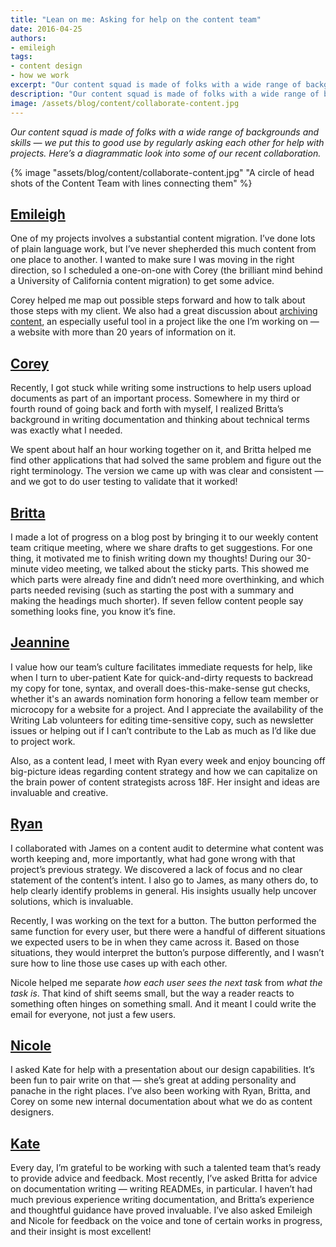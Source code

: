 ```yaml
---
title: "Lean on me: Asking for help on the content team"
date: 2016-04-25
authors:
- emileigh
tags:
- content design
- how we work
excerpt: "Our content squad is made of folks with a wide range of backgrounds and skills — we put this to good use by regularly asking each other for help with projects. Here’s a look into some of our recent collaboration. "
description: "Our content squad is made of folks with a wide range of backgrounds and skills — we put this to good use by regularly asking each other for help with projects. Here’s a look into some of our recent collaboration."
image: /assets/blog/content/collaborate-content.jpg
---
```


*Our content squad is made of folks with a wide range of backgrounds and
skills — we put this to good use by regularly asking each other for help
with projects. Here’s a diagrammatic look into some of our recent
collaboration.*

{% image "assets/blog/content/collaborate-content.jpg" "A circle of head shots of the Content Team with lines connecting them" %}

[Emileigh](https://18f.gsa.gov/team/emileigh/)
------------------------------------------------

One of my projects involves a substantial content migration. I’ve done
lots of plain language work, but I’ve never shepherded this much content
from one place to another. I wanted to make sure I was moving in the
right direction, so I scheduled a one-on-one with Corey (the brilliant
mind behind a University of California content migration) to get some
advice.

Corey helped me map out possible steps forward and how to talk about
those steps with my client. We also had a great discussion about
[archiving
content](https://insidegovuk.blog.gov.uk/2015/03/12/gov-uk-now-has-an-archiving-policy/),
an especially useful tool in a project like the one I’m working on — a
website with more than 20 years of information on it.

[Corey](https://18f.gsa.gov/team/corey-mahoney/)
--------------------------------------------------

Recently, I got stuck while writing some instructions to help users
upload documents as part of an important process. Somewhere in my third
or fourth round of going back and forth with myself, I realized Britta’s
background in writing documentation and thinking about technical terms
was exactly what I needed.

We spent about half an hour working together on it, and Britta helped me
find other applications that had solved the same problem and figure out
the right terminology. The version we came up with was clear and
consistent — and we got to do user testing to validate that it worked!

[Britta](https://18f.gsa.gov/team/britta-gustafson/)
------------------------------------------------------

I made a lot of progress on a blog post by bringing it to our weekly
content team critique meeting, where we share drafts to get suggestions.
For one thing, it motivated me to finish writing down my thoughts!
During our 30-minute video meeting, we talked about the sticky parts.
This showed me which parts were already fine and didn’t need more
overthinking, and which parts needed revising (such as starting the post
with a summary and making the headings much shorter). If seven fellow
content people say something looks fine, you know it’s fine.

[Jeannine](https://18f.gsa.gov/team/jhunter/)
-----------------------------------------------

I value how our team’s culture facilitates immediate requests for help,
like when I turn to uber-patient Kate for quick-and-dirty requests to
backread my copy for tone, syntax, and overall does-this-make-sense gut
checks, whether it's an awards nomination form honoring a fellow team
member or microcopy for a website for a project. And I appreciate the
availability of the Writing Lab volunteers for editing time-sensitive
copy, such as newsletter issues or helping out if I can’t contribute to
the Lab as much as I’d like due to project work.

Also, as a content lead, I meet with Ryan every week and enjoy bouncing
off big-picture ideas regarding content strategy and how we can
capitalize on the brain power of content strategists across 18F. Her
insight and ideas are invaluable and creative.

[Ryan](https://18f.gsa.gov/team/ryan-sibley/)
-----------------------------------------------

I collaborated with James on a content audit to determine what content
was worth keeping and, more importantly, what had gone wrong with that
project’s previous strategy. We discovered a lack of focus and no clear
statement of the content’s intent. I also go to James, as many others
do, to help clearly identify problems in general. His insights usually
help uncover solutions, which is invaluable.

Recently, I was working on the text for a button. The button performed
the same function for every user, but there were a handful of different
situations we expected users to be in when they came across it. Based on
those situations, they would interpret the button’s purpose differently,
and I wasn’t sure how to line those use cases up with each other.

Nicole helped me separate *how each user sees the next task* from *what
the task is*. That kind of shift seems small, but the way a reader
reacts to something often hinges on something small. And it meant I
could write the email for everyone, not just a few users.

[Nicole](https://18f.gsa.gov/team/nicole-fenton/)
---------------------------------------------------

I asked Kate for help with a presentation about our design capabilities.
It’s been fun to pair write on that — she’s great at adding personality
and panache in the right places. I’ve also been working with Ryan,
Britta, and Corey on some new internal documentation about what we do as
content designers.

[Kate](https://18f.gsa.gov/team/kate/)
----------------------------------------

Every day, I’m grateful to be working with such a talented team that’s
ready to provide advice and feedback. Most recently, I’ve asked Britta
for advice on documentation writing — writing READMEs, in particular. I
haven’t had much previous experience writing documentation, and Britta’s
experience and thoughtful guidance have proved invaluable. I’ve also
asked Emileigh and Nicole for feedback on the voice and tone of certain
works in progress, and their insight is most excellent!
